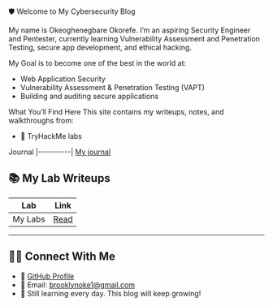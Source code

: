 🛡️ Welcome to My Cybersecurity Blog

My name is Okeoghenegbare Okorefe. 
I’m an aspiring Security Engineer and Pentester, currently learning Vulnerability Assessment and Penetration Testing, secure app development, and ethical hacking.

My Goal is to become one of the best in the world at:
-  Web Application Security
-  Vulnerability Assessment & Penetration Testing (VAPT)
-  Building and auditing secure applications

What You’ll Find Here
This site contains my writeups, notes, and walkthroughs from:
- 🧪 TryHackMe labs

Journal
|----------|
[My journal](./journal/index.md)


## 📚 My Lab Writeups

| Lab  | Link |
|------|------|
| My Labs| [Read](./labs/index.md) |


---

## 🧑‍💻 Connect With Me
- 💼 [GitHub Profile](https://github.com/brooklyn5991)
- 📧 Email: brooklynoke1@gmail.com
- 🧠 Still learning every day. This blog will keep growing!

